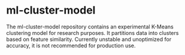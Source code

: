 # ml-cluster-model
The ml-cluster-model repository contains an experimental K-Means clustering model for research purposes. It partitions data into clusters based on feature similarity. Currently unstable and unoptimized for accuracy, it is not recommended for production use.
